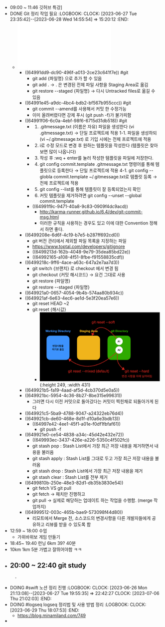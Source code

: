 - 09:00 ~ 11:46 깃허브 특강]
- DONE Git 정리 작업 필요
  :LOGBOOK:
  CLOCK: [2023-06-27 Tue 23:35:42]--[2023-06-28 Wed 14:55:54] =>  15:20:12
  :END:
	- ![Github.pdf](../assets/Github_1687748320341_0.pdf)
		- ((64991dd9-dc90-496f-a013-2ce23c641f7e)) #git
			- git add {파일명} 으로 추가 할 수 있음
			- git add . -> . 은 변경된 전체 파일 사항을 Staging Area로 옮김
			- git restore --staged {파일명} -> 다시 Untracked files로 옮길 수 있음
		- ((64991e45-a9dc-4bc4-bdb2-bf567b955ccc)) #git
			- git commit --amend를 사용해서 커밋 한 수정가능
			- 이미 올려버렸다면 강제 푸시 (git push -f)가 불가피함
		- ((64991f06-6c0a-4ebf-98f6-6715d31db518)) #git
			- 1. .gitmessage.txt (이름은 자유) 파일을 생성한다 (vi .gitmessage.txt) → 단일 프로젝트에 적용
			  1-1. 파일을 생성하되 (vi ~/.gitmessage.txt) 로 기입 시에는 전체 프로젝트에 적용
			- 2. i로 수정 모드로 변경 후 원하는 템플릿을 작성한다
			  (템플릿은 찾아보면 많이 나옵니다)
			- 3. 작성 후 :wq + enter를 눌러 작성한 템플릿을 파일에 저장한다.
			- 4. git config commit.template .gitmessage.txt 명령어를 통해 템플릿으로 등록한다
			  → 단일 프로젝트에 적용
			  4-1. git config --globla commit.template ~/.gitmessage.txt로 템플릿 등록
			  → 전체 프로젝트에 적용
			- 5. git config --list를 통해 템플릿이 잘 등록되었는지 확인
			- 6. 커밋 템플릿을 제거하려면 git config --unset --global commit.template
			- ((64991f9c-9471-40a8-9c83-0909f4dc9acd))
				- http://karma-runner.github.io/6.4/dev/git-commit-msg.html
				- 이러한 규칙을 사용하는 경우도 있고 이에 대한 Convention 정해서 하면 좋다.
		- ((6499208e-6d6f-4c19-b7e5-b287ff692cd0))
			- git 버전 관리에서 제외할 파일 목록을 지정하는 파일
			- https://www.toptal.com/developers/gitignore
			- ((6499213d-162b-4048-9e79-35dea85bd22e))
			- ((64992165-a108-4f51-8fbe-f91558835cdf))
		- ((6499218c-9ff6-4ace-a63c-647a2e7aa7d3))
			- git switch {브랜치} 로 checkout 에서 변경 됨
			- git checkout {커밋 해시코드} → 요건 그대로 사용
			- git restore {파일명}
			- git restore --staged {파일명}
		- ((649921a0-0657-4054-9b4b-574aa80b934c))
		- ((649921af-6e63-4ec6-ae1d-5e3f20ea57e6))
			- git reset HEAD ~2
			- git reset {해시값}
				- ![스크린샷 2023-06-26 오후 9.38.04.png](../assets/스크린샷_2023-06-26_오후_9.38.04_1687783093552_0.png){:height 249, :width 431}
		- ((649921b5-fa19-4aad-af5d-4cb370d5e0a5))
		- ((649921bc-5954-4c36-8b27-8be315e99631))
			- 그러면 다시 이전 커밋으로 돌아갔다는 커밋이 찍힌채로 되돌아가게 된다
		- ((649921c5-5ba9-4788-9047-a24322eb76d4))
		- ((649921cb-de60-468e-8d1f-d10a6e3bdb13))
			- ((64997e42-4ee1-45f1-a01e-f0df1fbfaf61))
				- git push -f
		- ((649921e0-ce54-4838-a34c-45d42e432e72))
			- ((649993ec-3437-426e-a226-5350c4f502fc))
			- git stash pop : Stash List에서 가장 최근 저장 내용을 제거하면서 내용을 불러옴
			- git stash apply : Stash List를 그대로 두고 가장 최근 저장 내용을 불러옴
			- git stash drop : Stash List에서 가장 최근 저장 내용을 제거
			- git stash clear : Stash List를 전부 제거
		- ((6499810b-250e-48e3-82d1-db35b3830e54))
			- git fetch VS git pull
			- git fetch -> 패치만 진행하고
			- git pull -> 실제로 해당하는 업데이트 하는 작업을 수행함. (merge 작업까지)
		- ((64999512-003c-465b-bae9-573098f44d80))
			- 리모트에서 Merge 전, 소스코드의 변경사항을 다른 개발자들에게 공유하고 리뷰를 받을 수 있도록 함
- 12:59 ~ 18:00 수업
	- 가위바위보 게임 만들기
- 18:45~ 19:40 런닝 6km 39? 40분
- 10km 1km 5분 가볍고 잘뛰어야함 ㅋㅋ
- 20:00 ~ 22:40 git study
	-
		-
- DOING #swift 노션 정리 진행
  :LOGBOOK:
  CLOCK: [2023-06-26 Mon 21:13:08]--[2023-06-27 Tue 19:55:35] =>  22:42:27
  CLOCK: [2023-07-06 Thu 21:02:03]
  :END:
- DOING #logseq logseq 정리법 및 사용 방법 정리
  :LOGBOOK:
  CLOCK: [2023-06-29 Thu 18:07:53]
  :END:
	- https://blog.minamiland.com/749
-